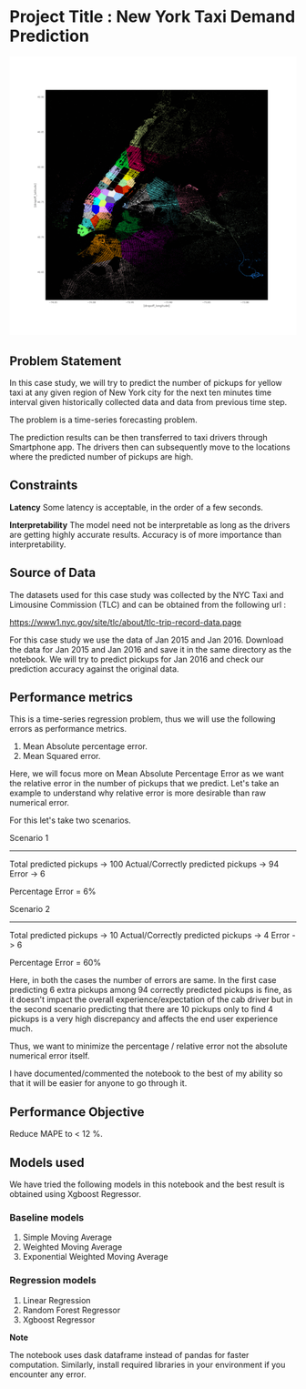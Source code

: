 # Project Title : New York Taxi Demand Prediction

![alt text](https://github.com/kushal-acharya/Data-Science-Case-Studies/blob/main/NYC%20Taxi%20Demand%20Prediction/New_york.gif)

## Problem Statement
In this case study, we will try to predict the number of pickups for yellow taxi at any given region of New York city for the next ten minutes time interval given historically collected data and data from previous time step.

The problem is a time-series forecasting problem.

The prediction results can be then transferred to taxi drivers through Smartphone app. The drivers then can subsequently move to the locations where the predicted number of pickups are high.

## Constraints

**Latency**
Some latency is acceptable, in the order of a few seconds.

**Interpretability**
The model need not be interpretable as long as the drivers are getting highly accurate results. Accuracy is of more importance than interpretability.

## Source of Data
The datasets used for this case study was collected by the NYC Taxi and Limousine Commission (TLC) and can be obtained from the following url :

https://www1.nyc.gov/site/tlc/about/tlc-trip-record-data.page

For this case study we use the data of Jan 2015 and Jan 2016. Download the data for Jan 2015 and Jan 2016 and save it in the same directory as the notebook. We will try to predict pickups for Jan 2016 and check our prediction accuracy against the original data.


## Performance metrics

This is a time-series regression problem, thus we will use the following errors as performance metrics.

1. Mean Absolute percentage error.
2. Mean Squared error.

Here, we will focus more on Mean Absolute Percentage Error as we want the relative error in the number of pickups that we predict. Let's take an example to understand why relative error is more desirable than raw numerical error.

For this let's take two scenarios.

Scenario 1

------------
Total predicted pickups  -> 100
Actual/Correctly predicted pickups -> 94
Error -> 6

Percentage Error = 6%

Scenario 2

---------------

Total predicted pickups  -> 10
Actual/Correctly predicted pickups -> 4
Error -> 6

Percentage Error = 60%

Here, in both the cases the number of errors are same. In the first case predicting 6 extra pickups among 94 correctly predicted pickups is fine, as it doesn't impact the  overall experience/expectation of the cab driver but in the second scenario predicting that there are 10 pickups only to find 4 pickups is a very high discrepancy and affects the end user experience much.

Thus, we want to minimize the percentage / relative error not the absolute numerical error itself.


I have documented/commented the notebook to the best of my ability so that it will be easier for anyone to go through it.

## Performance Objective

Reduce MAPE to < 12 %.

## Models used

We have tried the following models in this notebook and the best result is obtained using Xgboost Regressor.

### Baseline models
1. Simple Moving Average
2. Weighted Moving Average
3. Exponential Weighted Moving Average

### Regression models
1. Linear Regression
2. Random Forest Regressor
3. Xgboost Regressor


**Note**

The notebook uses dask dataframe instead of pandas for faster computation. Similarly, install required libraries in your environment if you encounter any error.
